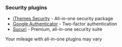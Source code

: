 ###  Security plugins

* [iThemes Security](https://wordpress.org/plugins/better-wp-security/) - All-in-one security package
* [Google Authenticator](https://wordpress.org/plugins/google-authenticator/) - Two-factor authentication
* [Sucuri](https://sucuri.net/) - Premium, all-in-one security suite

<p class="fragment">Your mileage with all-in-one plugins may vary</p>
